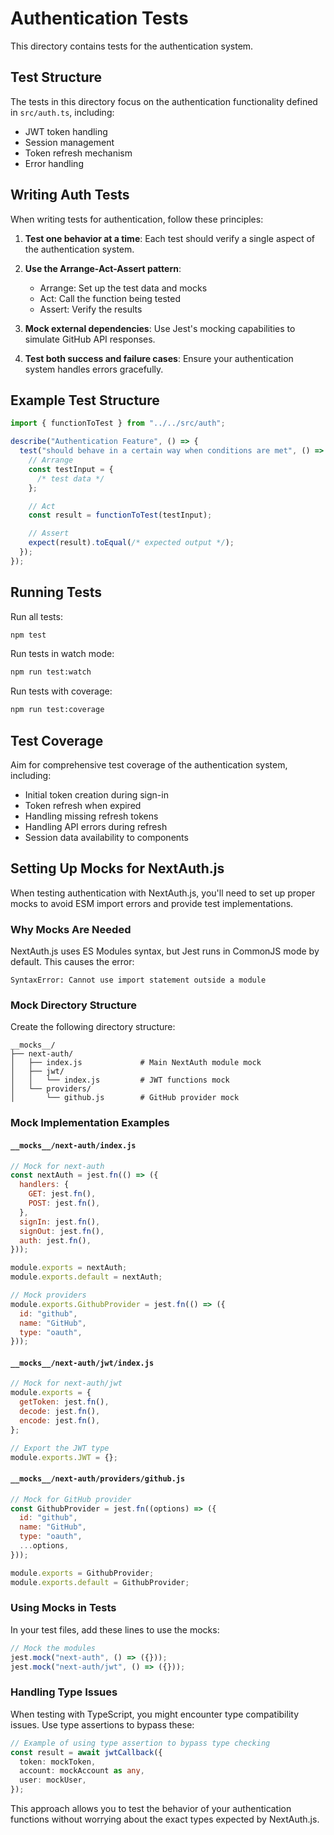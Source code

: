 # Authentication Tests

This directory contains tests for the authentication system.

## Test Structure

The tests in this directory focus on the authentication functionality defined in `src/auth.ts`, including:

- JWT token handling
- Session management
- Token refresh mechanism
- Error handling

## Writing Auth Tests

When writing tests for authentication, follow these principles:

1. **Test one behavior at a time**: Each test should verify a single aspect of the authentication system.
2. **Use the Arrange-Act-Assert pattern**:

   - Arrange: Set up the test data and mocks
   - Act: Call the function being tested
   - Assert: Verify the results

3. **Mock external dependencies**: Use Jest's mocking capabilities to simulate GitHub API responses.

4. **Test both success and failure cases**: Ensure your authentication system handles errors gracefully.

## Example Test Structure

```typescript
import { functionToTest } from "../../src/auth";

describe("Authentication Feature", () => {
  test("should behave in a certain way when conditions are met", () => {
    // Arrange
    const testInput = {
      /* test data */
    };

    // Act
    const result = functionToTest(testInput);

    // Assert
    expect(result).toEqual(/* expected output */);
  });
});
```

## Running Tests

Run all tests:

```bash
npm test
```

Run tests in watch mode:

```bash
npm run test:watch
```

Run tests with coverage:

```bash
npm run test:coverage
```

## Test Coverage

Aim for comprehensive test coverage of the authentication system, including:

- Initial token creation during sign-in
- Token refresh when expired
- Handling missing refresh tokens
- Handling API errors during refresh
- Session data availability to components

## Setting Up Mocks for NextAuth.js

When testing authentication with NextAuth.js, you'll need to set up proper mocks to avoid ESM import errors and provide test implementations.

### Why Mocks Are Needed

NextAuth.js uses ES Modules syntax, but Jest runs in CommonJS mode by default. This causes the error:

```
SyntaxError: Cannot use import statement outside a module
```

### Mock Directory Structure

Create the following directory structure:

```
__mocks__/
├── next-auth/
│   ├── index.js             # Main NextAuth module mock
│   ├── jwt/
│   │   └── index.js         # JWT functions mock
│   └── providers/
│       └── github.js        # GitHub provider mock
```

### Mock Implementation Examples

#### `__mocks__/next-auth/index.js`

```javascript
// Mock for next-auth
const nextAuth = jest.fn(() => ({
  handlers: {
    GET: jest.fn(),
    POST: jest.fn(),
  },
  signIn: jest.fn(),
  signOut: jest.fn(),
  auth: jest.fn(),
}));

module.exports = nextAuth;
module.exports.default = nextAuth;

// Mock providers
module.exports.GithubProvider = jest.fn(() => ({
  id: "github",
  name: "GitHub",
  type: "oauth",
}));
```

#### `__mocks__/next-auth/jwt/index.js`

```javascript
// Mock for next-auth/jwt
module.exports = {
  getToken: jest.fn(),
  decode: jest.fn(),
  encode: jest.fn(),
};

// Export the JWT type
module.exports.JWT = {};
```

#### `__mocks__/next-auth/providers/github.js`

```javascript
// Mock for GitHub provider
const GithubProvider = jest.fn((options) => ({
  id: "github",
  name: "GitHub",
  type: "oauth",
  ...options,
}));

module.exports = GithubProvider;
module.exports.default = GithubProvider;
```

### Using Mocks in Tests

In your test files, add these lines to use the mocks:

```typescript
// Mock the modules
jest.mock("next-auth", () => ({}));
jest.mock("next-auth/jwt", () => ({}));
```

### Handling Type Issues

When testing with TypeScript, you might encounter type compatibility issues. Use type assertions to bypass these:

```typescript
// Example of using type assertion to bypass type checking
const result = await jwtCallback({
  token: mockToken,
  account: mockAccount as any,
  user: mockUser,
});
```

This approach allows you to test the behavior of your authentication functions without worrying about the exact types expected by NextAuth.js.

